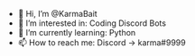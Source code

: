 - 👋 Hi, I’m @KarmaBait
- 👀 I’m interested in: Coding Discord Bots
- 🌱 I’m currently learning: Python
- 📫 How to reach me: Discord -> karma#9999

<!---
KarmaBait/KarmaBait is a ✨ special ✨ repository because its `README.md` (this file) appears on your GitHub profile.
You can click the Preview link to take a look at your changes.
--->
